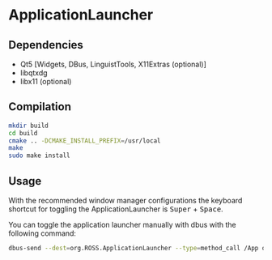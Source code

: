 # ApplicationLauncher

## Dependencies

- Qt5 [Widgets, DBus, LinguistTools, X11Extras (optional)]
- libqtxdg
- libx11 (optional)

## Compilation

```bash
mkdir build
cd build
cmake .. -DCMAKE_INSTALL_PREFIX=/usr/local
make
sudo make install
```

## Usage

With the recommended window manager configurations the keyboard shortcut for toggling the ApplicationLauncher is <kbd>Super</kbd> + <kbd>Space</kbd>.

You can toggle the application launcher manually with dbus with the following command:
```bash
dbus-send --dest=org.ROSS.ApplicationLauncher --type=method_call /App org.ROSS.ApplicationLauncher.toggle
```

